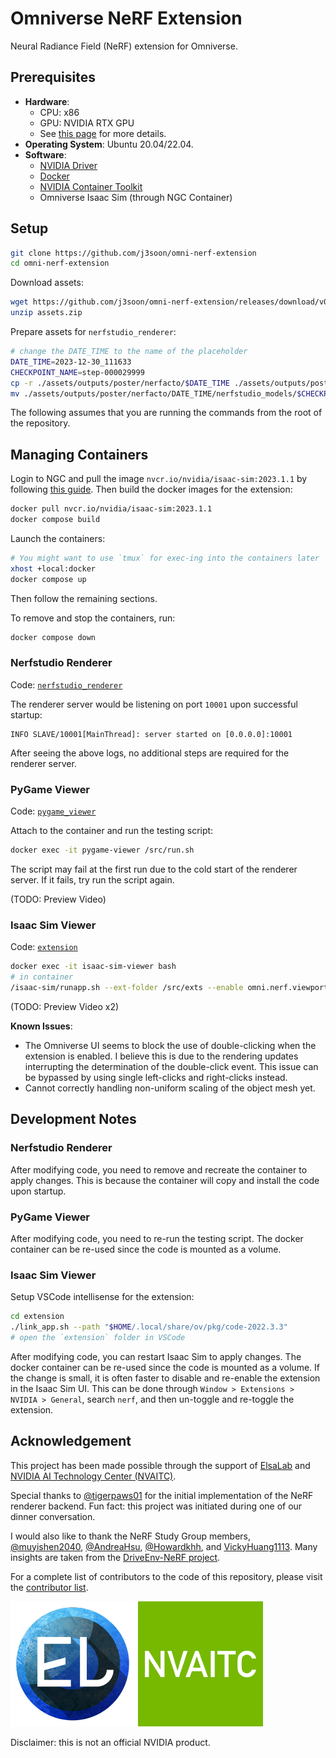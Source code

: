# Omniverse NeRF Extension

Neural Radiance Field (NeRF) extension for Omniverse.

## Prerequisites

- **Hardware**:
  - CPU: x86
  - GPU: NVIDIA RTX GPU
  - See [this page](https://docs.omniverse.nvidia.com/isaacsim/latest/installation/requirements.html#system-requirements) for more details.
- **Operating System**: Ubuntu 20.04/22.04.
- **Software**:
  - [NVIDIA Driver](https://ubuntu.com/server/docs/nvidia-drivers-installation)
  - [Docker](https://docs.docker.com/engine/install/ubuntu/)
  - [NVIDIA Container Toolkit](https://docs.nvidia.com/datacenter/cloud-native/container-toolkit/latest/install-guide.html)
  - Omniverse Isaac Sim (through NGC Container)

## Setup

```sh
git clone https://github.com/j3soon/omni-nerf-extension
cd omni-nerf-extension
```

Download assets:

```sh
wget https://github.com/j3soon/omni-nerf-extension/releases/download/v0.0.1/assets.zip
unzip assets.zip
```

Prepare assets for `nerfstudio_renderer`:

```sh
# change the DATE_TIME to the name of the placeholder
DATE_TIME=2023-12-30_111633
CHECKPOINT_NAME=step-000029999
cp -r ./assets/outputs/poster/nerfacto/$DATE_TIME ./assets/outputs/poster/nerfacto/DATE_TIME
mv ./assets/outputs/poster/nerfacto/DATE_TIME/nerfstudio_models/$CHECKPOINT_NAME.ckpt ./assets/outputs/poster/nerfacto/DATE_TIME/nerfstudio_models/CHECKPOINT_NAME.ckpt
```

The following assumes that you are running the commands from the root of the repository.

## Managing Containers

Login to NGC and pull the image `nvcr.io/nvidia/isaac-sim:2023.1.1` by following [this guide](https://docs.omniverse.nvidia.com/isaacsim/latest/installation/install_container.html). Then build the docker images for the extension:

```sh
docker pull nvcr.io/nvidia/isaac-sim:2023.1.1
docker compose build
```

Launch the containers:

```sh
# You might want to use `tmux` for exec-ing into the containers later
xhost +local:docker
docker compose up
```

Then follow the remaining sections.

To remove and stop the containers, run:

```sh
docker compose down
```

### Nerfstudio Renderer

Code: [`nerfstudio_renderer`](./nerfstudio_renderer)

The renderer server would be listening on port `10001` upon successful startup:

```
INFO SLAVE/10001[MainThread]: server started on [0.0.0.0]:10001
```

After seeing the above logs, no additional steps are required for the renderer server.

### PyGame Viewer

Code: [`pygame_viewer`](./pygame_viewer)

Attach to the container and run the testing script:

```sh
docker exec -it pygame-viewer /src/run.sh
```

The script may fail at the first run due to the cold start of the renderer server. If it fails, try run the script again.

(TODO: Preview Video)

### Isaac Sim Viewer

Code: [`extension`](./extension)

```sh
docker exec -it isaac-sim-viewer bash
# in container
/isaac-sim/runapp.sh --ext-folder /src/exts --enable omni.nerf.viewport
```

(TODO: Preview Video x2)

**Known Issues**:
- The Omniverse UI seems to block the use of double-clicking when the extension is enabled. I believe this is due to the rendering updates interrupting the determination of the double-click event. This issue can be bypassed by using single left-clicks and right-clicks instead.
- Cannot correctly handling non-uniform scaling of the object mesh yet.

## Development Notes

### Nerfstudio Renderer

After modifying code, you need to remove and recreate the container to apply changes. This is because the container will copy and install the code upon startup.

### PyGame Viewer

After modifying code, you need to re-run the testing script. The docker container can be re-used since the code is mounted as a volume.

### Isaac Sim Viewer

Setup VSCode intellisense for the extension:

```sh
cd extension
./link_app.sh --path "$HOME/.local/share/ov/pkg/code-2022.3.3"
# open the `extension` folder in VSCode
```

After modifying code, you can restart Isaac Sim to apply changes. The docker container can be re-used since the code is mounted as a volume. If the change is small, it is often faster to disable and re-enable the extension in the Isaac Sim UI. This can be done through `Window > Extensions > NVIDIA > General`, search `nerf`, and then un-toggle and re-toggle the extension.

## Acknowledgement

This project has been made possible through the support of [ElsaLab][elsalab] and [NVIDIA AI Technology Center (NVAITC)][nvaitc].

Special thanks to [@tigerpaws01](https://github.com/tigerpaws01) for the initial implementation of the NeRF renderer backend. Fun fact: this project was initiated during one of our dinner conversation.

I would also like to thank the NeRF Study Group members, [@muyishen2040](https://github.com/muyishen2040), [@AndreaHsu](https://github.com/AndreaHsu), [@Howardkhh](https://github.com/Howardkhh), and [VickyHuang1113](https://github.com/VickyHuang1113). Many insights are taken from the [DriveEnv-NeRF project](https://github.com/muyishen2040/DriveEnvNeRF).

For a complete list of contributors to the code of this repository, please visit the [contributor list](https://github.com/j3soon/OmniIsaacGymEnvs-UR10Reacher/graphs/contributors).

[![](docs/media/logos/elsalab.png)][elsalab]
[![](docs/media/logos/nvaitc.png)][nvaitc]

[elsalab]: https://github.com/elsa-lab
[nvaitc]: https://github.com/NVAITC

Disclaimer: this is not an official NVIDIA product.
